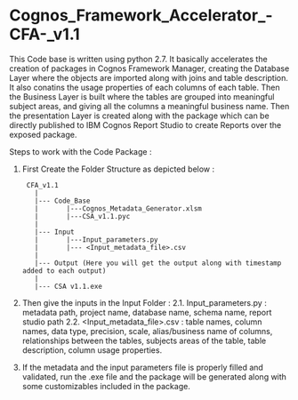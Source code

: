 # Cognos_Framework_Accelerator_-CFA-_v1.1
This Code base is written using python 2.7. It basically accelerates the creation of packages in Cognos Framework Manager, creating the Database Layer where the objects are imported along with joins and table description. It also conatins the usage properties of each columns of each table. Then the Business Layer is built where the tables are grouped into meaningful subject areas, and giving all the columns a meaningful business name. Then the presentation Layer is created along with the package which can be directly published to IBM Cognos Report Studio to create Reports over the exposed package.

Steps to work with the Code Package : 

1. First Create the Folder Structure as depicted below :

        CFA_v1.1
          |
          |--- Code_Base
          |       |---Cognos_Metadata_Generator.xlsm
          |       |---CSA_v1.1.pyc
          |
          |--- Input
          |       |---Input_parameters.py
          |       |--- <Input_metadata_file>.csv
          |
          |--- Output (Here you will get the output along with timestamp added to each output)
          |
          |--- CSA v1.1.exe

2. Then give the inputs in the Input Folder : 
        2.1. Input_parameters.py : metadata path, project name, database name, schema name, report studio path
        2.2. <Input_metadata_file>.csv : table names, column names, data type, precision, scale, alias/business name of columns,        relationships between the tables, subjects areas of the table, table description, column usage properties. 

3. If the metadata and the input parameters file is properly filled and validated, run the .exe file and the package will be generated along with some customizables included in the package.
